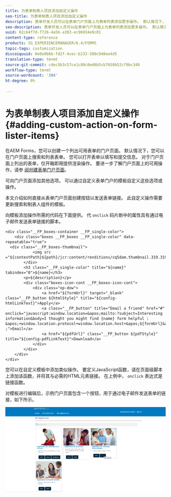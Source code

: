 ```yaml
---
title: 为表单制表人项目添加自定义操作
seo-title: 为表单制表人项目添加自定义操作
description: 表单开发人员可以在表单门户页面上为表单列表添加更多操作。 默认情况下，表单列表允许您访问、填写和提交表单。
seo-description: 表单开发人员可以在表单门户页面上为表单列表添加更多操作。 默认情况下，表单列表允许您访问、填写和提交表单。
uuid: 02c64f7d-f726-4a5b-a303-ec96934e9c01
content-type: reference
products: SG_EXPERIENCEMANAGER/6.4/FORMS
topic-tags: customization
discoiquuid: 0e0a9b6b-fd2f-4cec-b233-500c940ee4d5
translation-type: tm+mt
source-git-commit: cdec5b3c57ce1c80c0ed6b5cb7650b52cf9bc340
workflow-type: tm+mt
source-wordcount: '304'
ht-degree: 0%

---
```



# 为表单制表人项目添加自定义操作 {#adding-custom-action-on-form-lister-items}

在AEM Forms，您可以创建一个列出可用表单的门户页面。 默认情况下，您可以在门户页面上搜索和列表表单。 您可以打开表单以填写和提交信息。 对于门户页面上列出的表单，仅开箱即用提供渲染操作。 要进一步了解门户页面上的可用操作，请参 [阅创建表单门户页面](/help/forms/using/creating-form-portal-page.md)。

可向门户页面添加其他选项。 可以通过自定义表单门户的模板自定义这些选项或操作。

本文介绍如何直接从表单门户页面创建按钮以发送表单链接。 此自定义操作需要更新搜索和制表人组件的模板。

向模板添加操作所需的代码在下面提供。 代 `onclick` 码片断中的属性具有通过电子邮件发送表单链接的脚本。

```mxml
<div class="__FP_boxes-container __FP_single-color">
    <div class="boxes __FP_boxes __FP_single-color" data-repeatable="true">
  <div class="__FP_boxes-thumbnail">
            <img src ="${contextPath}${path}/jcr:content/renditions/cq5dam.thumbnail.319.319.png">
        </div>
        <h3 class="__FP_single-color" title="${name}" tabindex="0">${name}</h3>
        <p>${description}</p>
        <div class="boxes-icon-cont __FP_boxes-icon-cont">
            <div class="op-dow">
                <a href="${formUrl}" target="_blank" class="__FP_button ${htmlStyle}" title="${config-htmlLinkText}">Apply</a>
                <a class="__FP_button" title="Email a friend" href="#" onclick="javascript:window.location=&apos;mailto:?subject=Interesting information&body=I thought you might find {name} form helpful :  &apos;+window.location.protocol+window.location.host+&apos;${formUrl}&apos; ;">Email</a>
                <a href="${pdfUrl}" class="__FP_button ${pdfStyle}" title="${config-pdfLinkText}">Download</a>
            </div>
        </div>
    </div>
</div>
```

您可以在自定义模板中添加类似操作。 要定义JavaScript函数，请在页面级脚本上添加该函数，并将其与必需的HTML元素链接。 在上例中， `onclick` 表达式是链接函数。

对模板进行编辑后，示例门户页面包含一个按钮，用于通过电子邮件发送表单的链接，如下所示。

![email](assets/email.png)

